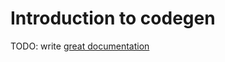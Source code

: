# Introduction to codegen

TODO: write [great documentation](http://jacobian.org/writing/great-documentation/what-to-write/)
